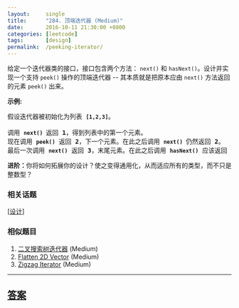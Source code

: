 ```yaml
---
layout:     single
title:      "284. 顶端迭代器 (Medium)"
date:       2016-10-11 21:30:00 +0800
categories: [leetcode]
tags:       [design]
permalink:  /peeking-iterator/
---
```


<p>给定一个迭代器类的接口，接口包含两个方法：&nbsp;<code>next()</code>&nbsp;和&nbsp;<code>hasNext()</code>。设计并实现一个支持&nbsp;<code>peek()</code>&nbsp;操作的顶端迭代器 -- 其本质就是把原本应由&nbsp;<code>next()</code>&nbsp;方法返回的元素&nbsp;<code>peek()</code>&nbsp;出来。</p>

<p><strong>示例:</strong></p>

<pre>假设迭代器被初始化为列表&nbsp;<strong><code>[1,2,3]</code></strong>。

调用&nbsp;<strong><code>next() </code></strong>返回 <strong>1</strong>，得到列表中的第一个元素。
现在调用&nbsp;<strong><code>peek()</code></strong>&nbsp;返回 <strong>2</strong>，下一个元素。在此之后调用&nbsp;<strong><code>next() </code></strong>仍然返回 <strong>2</strong>。
最后一次调用&nbsp;<strong><code>next()</code></strong>&nbsp;返回 <strong>3</strong>，末尾元素。在此之后调用&nbsp;<strong><code>hasNext()</code></strong>&nbsp;应该返回 <strong>false</strong>。
</pre>

<p><strong>进阶：</strong>你将如何拓展你的设计？使之变得通用化，从而适应所有的类型，而不只是整数型？</p>

### 相关话题
  [[设计](https://github.com/openset/leetcode/tree/master/tag/design/README.md)]

### 相似题目
  1. [二叉搜索树迭代器](/binary-search-tree-iterator) (Medium)
  1. [Flatten 2D Vector](/flatten-2d-vector) (Medium)
  1. [Zigzag Iterator](/zigzag-iterator) (Medium)

---

## [答案](https://github.com/openset/leetcode/tree/master/problems/peeking-iterator)
